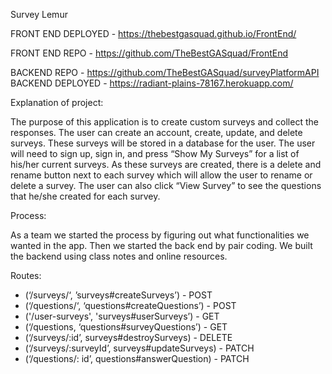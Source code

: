 Survey Lemur

FRONT END DEPLOYED - https://thebestgasquad.github.io/FrontEnd/

FRONT END REPO - https://github.com/TheBestGASquad/FrontEnd

BACKEND REPO - https://github.com/TheBestGASquad/surveyPlatformAPI
BACKEND DEPLOYED - https://radiant-plains-78167.herokuapp.com/

Explanation of project:

The purpose of this application is to create custom surveys and collect the responses.  The user can create an account, create, update, and delete surveys.  These surveys will be stored in a database for the user.  The user will need to sign up, sign in, and press “Show My Surveys” for a list of his/her current surveys.  As these surveys are created, there is a delete and rename button next to each survey which will allow the user to rename or delete a survey.  The user can also click “View Survey” to see the questions that he/she created for each survey.

Process:

As a team we started the process by figuring out what functionalities we wanted in the app.  Then we started the back end by pair coding.  We built the backend using class notes and online resources.


Routes:

* (‘/surveys/‘, ’surveys#createSurveys’) - POST
* (‘/questions/‘, ‘questions#createQuestions’) - POST
* ('/user-surveys', 'surveys#userSurveys’) - GET
* (‘/questions, ‘questions#surveyQuestions’) - GET
* (‘/surveys/:id’, surveys#destroySurveys) - DELETE
* (‘/surveys/:surveyId’, surveys#updateSurveys) - PATCH
* (‘/questions/: id’, questions#answerQuestion) - PATCH
